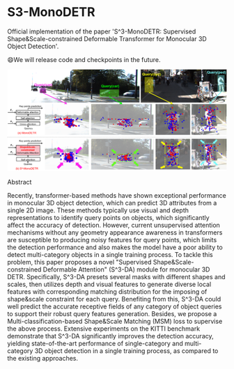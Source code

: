# S3-MonoDETR

Official implementation of the paper 'S^3-MonoDETR: Supervised Shape&Scale-constrained Deformable Transformer for Monocular 3D Object Detection'.

😄We will release code and checkpoints in the future.

![image](https://github.com/mikasa3lili/S3-MonoDETR/blob/main/intro-m1.png)

Abstract

Recently, transformer-based methods have shown exceptional performance in monocular 3D object detection, which can predict 3D attributes from a single 2D image. These methods typically use visual and depth representations to identify query points on objects, which significantly affect the accuracy of detection. However, current unsupervised attention mechanisms without any geometry appearance awareness in transformers are susceptible to producing noisy features for query points, which limits the detection performance and also makes the model have a poor ability to detect multi-category objects in a single training process. To tackle this problem, this paper proposes a novel "Supervised Shape&Scale-constrained Deformable Attention" (S^3-DA) module for monocular 3D DETR. Specifically, S^3-DA presets several masks with different shapes and scales, then utilizes depth and visual features to generate diverse local features with corresponding matching distribution for the imposing of shape&scale constraint for each query. Benefiting from this, S^3-DA could well predict the accurate receptive fields of any category of object queries to support their robust query features generation. Besides, we propose a Multi-classification-based Shape&Scale Matching (MSM) loss to supervise the above process. Extensive experiments on the KITTI benchmark demonstrate that S^3-DA significantly improves the detection accuracy, yielding state-of-the-art performance of single-category and multi-category 3D object detection in a single training process, as compared to the existing approaches.
